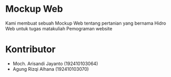 Mockup Web
===========
Kami membuat sebuah Mockup Web tentang pertanian yang bernama Hidro Web untuk tugas matakuliah Pemograman website


Kontributor
===========
- Moch. Arisandi Jayanto (192410103064)
- Agung Rizqi Alhana (192410103070)